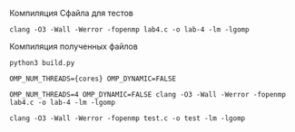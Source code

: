 Компиляция Сфайла для тестов 

```shell
clang -O3 -Wall -Werror -fopenmp lab4.c -o lab-4 -lm -lgomp
```

Компиляция полученных файлов
```shell
python3 build.py
```

```shell
OMP_NUM_THREADS={cores} OMP_DYNAMIC=FALSE
```


```shell
OMP_NUM_THREADS=4 OMP_DYNAMIC=FALSE clang -O3 -Wall -Werror -fopenmp lab4.c -o lab-4 -lm -lgomp
```

```shell
clang -O3 -Wall -Werror -fopenmp test.c -o test -lm -lgomp
```